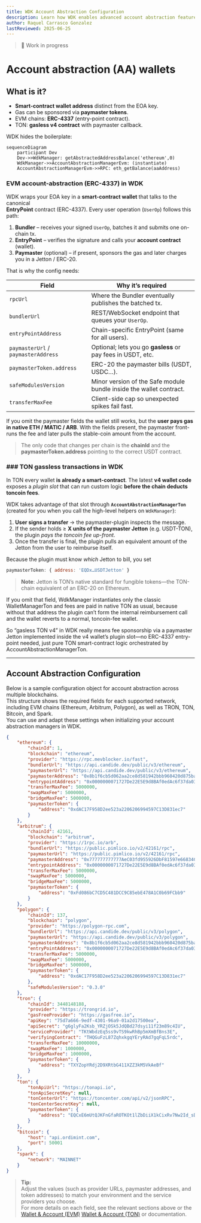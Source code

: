 ```yaml
---
title: WDK Account Abstraction Configuration
description: Learn how WDK enables advanced account abstraction features—such as gasless transactions and custom validation—across supported blockchains.
author: Raquel Carrasco Gonzalez
lastReviewed: 2025-06-25
---
```

> 🚧 Work in progress

# Account abstraction (AA) wallets

## What is it?

- **Smart-contract wallet address** distinct from the EOA key.
- Gas can be sponsored via **paymaster tokens**.
- EVM chains: **ERC-4337** (entry-point contract).
- TON: **gasless v4 contract** with paymaster callback.

WDK hides the boilerplate:

```
sequenceDiagram
    participant Dev
    Dev->>WdkManager: getAbstractedAddressBalance('ethereum',0)
    WdkManager->>AccountAbstractionManagerEvm: (instantiate)
    AccountAbstractionManagerEvm->>RPC: eth_getBalance(aaAddress)
```

### EVM account-abstraction (ERC-4337) in WDK

WDK wraps your EOA key in a **smart-contract wallet** that talks to the canonical  
**EntryPoint** contract (ERC-4337). Every user operation (`UserOp`) follows this path:

1. **Bundler** – receives your signed `UserOp`, batches it and submits one on-chain tx.  
2. **EntryPoint** – verifies the signature and calls your **account contract** (wallet).  
3. **Paymaster** (optional) – if present, sponsors the gas and later charges you in a Jetton / ERC-20.  

That is why the config needs:

| Field | Why it’s required |
|-------|-------------------|
| `rpcUrl` | Where the Bundler eventually publishes the batched tx. |
| `bundlerUrl` | REST/WebSocket endpoint that queues your `UserOp`. |
| `entryPointAddress` | Chain-specific EntryPoint (same for all users). |
| `paymasterUrl` / `paymasterAddress` | Optional; lets you go **gasless** or pay fees in USDT, etc. |
| `paymasterToken.address` | ERC-20 the paymaster bills (USDT, USDC…). |
| `safeModulesVersion` | Minor version of the Safe module bundle inside the wallet contract. |
| `transferMaxFee` | Client-side cap so unexpected spikes fail fast. |

If you omit the paymaster fields the wallet still works, but the **user pays gas
in native ETH / MATIC / ARB**. With the fields present, the paymaster front-runs
the fee and later pulls the stable-coin amount from the account.

> The only code that changes per chain is the **chainId** and the  
> **paymasterToken.address** pointing to the correct USDT contract.


### ### TON gassless transactions in WDK

In TON every wallet **is already a smart-contract**. The latest **v4 wallet code** exposes a *plugin slot* that can run custom logic **before the chain deducts toncoin fees**.  

WDK takes advantage of that slot through **`AccountAbstractionManagerTon`** (created for you when you call the high-level helpers on `WdkManager`):

1. **User signs a transfer** → the paymaster-plugin inspects the message.  
2. If the sender holds ≥ **X units of the paymaster Jetton** (e.g. USDT-TON), the plugin *pays the toncoin fee up-front*.  
3. Once the transfer is final, the plugin pulls an equivalent amount of the Jetton from the user to reimburse itself.

Because the plugin must know *which* Jetton to bill, you set

```js
paymasterToken: { address: 'EQDx…USDTJetton' }
```

> **Note**: Jetton is TON’s native standard for fungible tokens—­the TON-chain equivalent of an ERC-20 on Ethereum.

If you omit that field, WdkManager instantiates only the classic WalletManagerTon and fees are paid in native TON as usual, because without that address the plugin can’t form the internal reimbursement call and the wallet reverts to a normal, toncoin-fee wallet.

So “gasless TON v4” in WDK really means fee sponsorship via a paymaster Jetton implemented inside the v4 wallet’s plugin slot—no ERC-4337 entry-point needed, just pure TON smart-contract logic orchestrated by AccountAbstractionManagerTon.

---

## Account Abstraction Configuration

Below is a sample configuration object for account abstraction across multiple blockchains.  
This structure shows the required fields for each supported network, including EVM chains (Ethereum, Arbitrum, Polygon), as well as TRON, TON, Bitcoin, and Spark.  
You can use and adapt these settings when initializing your account abstraction managers in WDK.

```json
{
    "ethereum": {
        "chainId": 1,
        "blockchain": "ethereum",
        "provider": "https://rpc.mevblocker.io/fast",
        "bundlerUrl": "https://api.candide.dev/public/v3/ethereum",
        "paymasterUrl": "https://api.candide.dev/public/v3/ethereum",
        "paymasterAddress": "0x8b1f6cb5d062aa2ce8d581942bbb960420d875ba",
        "entrypointAddress": "0x0000000071727De22E5E9d8BAf0edAc6f37da032",
        "transferMaxFee": 5000000,
        "swapMaxFee": 5000000,
        "bridgeMaxFee": 5000000,
        "paymasterToken": {
            "address": "0xdAC17F958D2ee523a2206206994597C13D831ec7"
        }
    },
    "arbitrum": {
        "chainId": 42161,
        "blockchain": "arbitrum",
        "provider": "https://1rpc.io/arb",
        "bundlerUrl": "https://public.pimlico.io/v2/42161/rpc",
        "paymasterUrl": "https://public.pimlico.io/v2/42161/rpc",
        "paymasterAddress": "0x777777777777AeC03fd955926DbF81597e66834C",
        "entrypointAddress": "0x0000000071727De22E5E9d8BAf0edAc6f37da032",
        "transferMaxFee": 5000000,
        "swapMaxFee": 5000000,
        "bridgeMaxFee": 5000000,
        "paymasterToken": {
            "address": "0xFd086bC7CD5C481DCC9C85ebE478A1C0b69FCbb9"
        }
    },
    "polygon": {
        "chainId": 137,
        "blockchain": "polygon",
        "provider": "https://polygon-rpc.com",
        "bundlerUrl": "https://api.candide.dev/public/v3/polygon",
        "paymasterUrl": "https://api.candide.dev/public/v3/polygon",
        "paymasterAddress": "0x8b1f6cb5d062aa2ce8d581942bbb960420d875ba",
        "entryPointAddress": "0x0000000071727De22E5E9d8BAf0edAc6f37da032",
        "transferMaxFee": 5000000,
        "swapMaxFee": 5000000,
        "bridgeMaxFee": 5000000,
        "paymasterToken": {
            "address": "0xdAC17F958D2ee523a2206206994597C13D831ec7"
        },
        "safeModulesVersion": "0.3.0"
    },
    "tron": {
        "chainId": 3448148188,
        "provider": "https://trongrid.io",
        "gasFreeProvider": "https://gasfree.io",
        "apiKey": "75d7a666-9edf-4301-96a9-01a2d17500ea",
        "apiSecret": "g6glyFa2Ksb_YRZjOSk5JdQBd27dsyi11f23m89c4IU",
        "serviceProvider": "TKtWbdzEq5ss9vTS9kwRhBp5mXmBfBns3E",
        "verifyingContract": "THQGuFzL87ZqhxkgqYEryRAd7gqFqL5rdc",
        "transferMaxFee": 10000000,
        "swapMaxFee": 1000000,
        "bridgeMaxFee": 1000000,
        "paymasterToken": {
            "address": "TXYZopYRdj2D9XRtbG411XZZ3kM5VkAeBf"
        }
    },
    "ton": {
        "tonApiUrl": "https://tonapi.io",
        "tonApiSecretKey": null,
        "tonCenterUrl": "https://toncenter.com/api/v2/jsonRPC",
        "tonCenterSecretKey": null,
        "paymasterToken": {
            "address": "EQCxE6mUtQJKFnGfaROTKOt1lZbDiiX1kCixRv7Nw2Id_sDs"
        }
    },
    "bitcoin": {
        "host": "api.ordimint.com",
        "port": 50001
    },
    "spark": {
        "network": "MAINNET"
    }
}
```

> **Tip:**  
> Adjust the values (such as provider URLs, paymaster addresses, and token addresses) to match your environment and the service providers you choose.  
> For more details on each field, see the relevant sections above or the [Wallet & Account (EVM)](./wdk-evm/create-wallet.md) [Wallet & Account (TON)](./wdk-ton/create-wallet.md) or  documentation.
